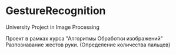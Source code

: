 # GestureRecognition
University Project in Image Processing

Проект в рамках курса "Алгоритмы Обработки изображений"
Разпознавание жестов руки. (Определение количества пальцев)

